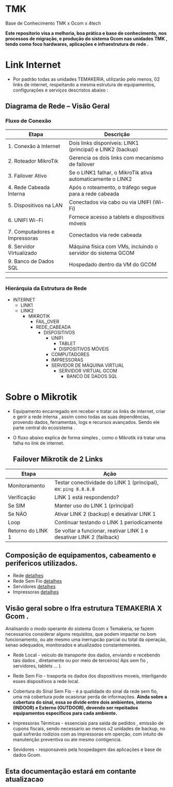 # TMK
Base de Conhecimento TMK x Gcom x 4tech

  **Este repositorio visa a melhoria, boa prática e base de conhecimento, nos processos de migração, e produção do sistema Gcom nas unidades TMK , tendo como foco hardwares, aplicações e infraestrutura de rede .**

# Link Internet
- Por padrão todas as unidades TEMAKERIA, utilizarão pelo menos, 02 links de internet, respeitando a mesma estrutura de equipamentos, configurações e serviços descristos abaixo :

## Diagrama de Rede – Visão Geral

### Fluxo de Conexão

| Etapa                        | Descrição                                                                 |
|-----------------------------|---------------------------------------------------------------------------|
| 1. Conexão à Internet        | Dois links disponíveis: LINK1 (principal) e LINK2 (backup)                |
| 2. Roteador MikroTik         | Gerencia os dois links com mecanismo de failover                         |
| 3. Failover Ativo           | Se o LINK1 falhar, o MikroTik ativa automaticamente o LINK2              |
| 4. Rede Cabeada Interna      | Após o roteamento, o tráfego segue para a rede cabeada                   |
| 5. Dispositivos na LAN       | Conectados via cabo ou via UNIFI (Wi-Fi)                                 |
| 6. UNIFI Wi-Fi               | Fornece acesso a tablets e dispositivos móveis                           |
| 7. Computadores e Impressoras| Conectados via rede cabeada                                              |
| 8. Servidor Virtualizado     | Máquina física com VMs, incluindo o servidor do sistema GCOM             |
| 9. Banco de Dados SQL        | Hospedado dentro da VM do GCOM                                           |

---

### Hierárquia da Estrutura de Rede

- INTERNET  
  - LINK1  
  - LINK2  
    - MIKROTIK  
      - FAIL_OVER  
      - REDE_CABEADA  
        - DISPOSITIVOS  
          - UNIFI  
            - TABLET  
            - DISPOSITIVOS MÓVEIS  
          - COMPUTADORES  
          - IMPRESSORAS  
          - SERVIDOR DE MÁQUINA VIRTUAL  
            - SERVIDOR VIRTUAL GCOM  
              - BANCO DE DADOS SQL




# Sobre o Mikrotik
- Equipamento encarregado em receber e tratar os links de internet, criar e gerir a rede interna , assim como todas as suas dependências, provendo dados, ferramentas, logs e recursos avançados. Sendo ele parte central do ecosistema . 
 

 
 - O fluxo abaixo explica de forma simples , como o Mikrotik irá tratar uma falha no link de internet.
   ## Failover Mikrotik de 2 Links ##

| Etapa               | Ação                                                                 |
|---------------------|----------------------------------------------------------------------|
| Monitoramento       | Testar conectividade do LINK 1 (principal), ex: `ping 8.8.8.8`       |
| Verificação         | LINK 1 está respondendo?                                              |
| Se SIM              | Manter uso do LINK 1 (principal)                                     |
| Se NÃO              | Ativar LINK 2 (backup) e desativar LINK 1                            |
| Loop                | Continuar testando o LINK 1 periodicamente                           |
| Retorno do LINK 1   | Se voltar a funcionar, reativar LINK 1 e desativar LINK 2 (failback) |

## Composição de equipamentos, cabeamento e perifericos utilizados. 

- Rede [detalhes](Rede/Readme.md)
- Rede Sem Fio  [detalhes](Rede_sem_Fio/Readme.md)
- Servidores  [detalhes](Servidor/Readme.md)
- Impressoras  [detalhes](Impressoras/Readme.md)
               
## Visâo geral sobre o Ifra estrutura TEMAKERIA X Gcom .
 Analisando o modo operante do sistema Gcom x Temakeria, se fazem necessarios considerar alguns requisitos, que podem impactar no bom funcionamento, ou ate mesmo uma inerrupcão parcial ou total da operação, senao adequados, monitorados e atualizados constantementes.

- Rede Local - veículo de transporte dos dados, enviando e recebendo tais dados , diretamente ou por meio de terceiros( Aps sem fio , servidores, tablets ... ).
- Rede Sem Fio - trasporta os dados dos dispositivos moveis, interligando esses dispositivos a rede local.
- Cobertura do Sinal Sem Fio - é a qualidade do sinal da rede sem fio, uma má cobertura pode ocasionar perda de informações.
  **Ainda sobre a cobertura do sinal, essa se divide entre dois ambientes, interno (INDOOR) e Externo (OUTDOOR), devendo ser repeitados equipamentos especificos para cada ambiente.** 
- Impressoras Térmicas - essenciais para saida de pedidos , emissâo de cupons fiscais, sendo necessario ao menos o2 unidades de backup, no qual sofrerão rodizios com as impressoras em operção, com intuito de manutenção preventiva ou ate mesmo contigencia.

- Sevidores - responsaveis pela hospedagem das aplicações e base de dados Gcom.

 ## Esta documentação estará em contante atualizacao ##
